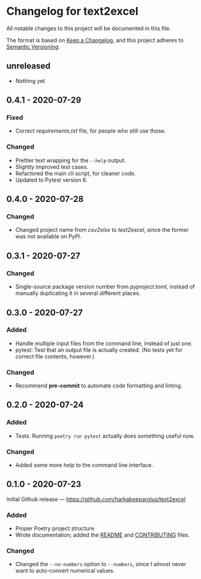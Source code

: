 # Changelog for text2excel

All notable changes to this project will be documented in this file.

The format is based on
[Keep a Changelog](https://keepachangelog.com/en/1.0.0/),
and this project adheres to
[Semantic Versioning](https://semver.org/spec/v2.0.0.html).

## unreleased

- Nothing yet

## 0.4.1 - 2020-07-29

### Fixed

- Correct *requirements.txt* file, for people who still use those.

### Changed

- Prettier text wrapping for the `--help` output.
- Slightly improved test cases.
- Refactored the main cli script, for cleaner code.
- Updated to Pytest version 6.

## 0.4.0 - 2020-07-28

### Changed

- Changed project name from *csv2xlsx* to *text2excel*, since the former was
  not available on PyPI.

## 0.3.1 - 2020-07-27

### Changed

- Single-source package version number from _pyproject.toml_, instead of
  manually duplicating it in several different places.

## 0.3.0 - 2020-07-27

### Added

- Handle multiple input files from the command line, instead of just one.
- pytest: Test that an output file is actually created.
  (No tests yet for correct file contents, however.)

### Changed

- Recommend __pre-commit__ to automate code formatting and linting.

## 0.2.0 - 2020-07-24

### Added

- Tests. Running `poetry run pytest` actually does something useful now.

### Changed

- Added some more help to the command line interface.

## 0.1.0 - 2020-07-23

Initial Github release — <https://github.com/harkabeeparolus/text2excel>

### Added

- Proper Poetry project structure
- Wrote documentation; added the [README](README.md)
  and [CONTRIBUTING](CONTRIBUTING.md) files.

### Changed

- Changed the `--no-numbers` option to `--numbers`, since I almost never
  want to auto-convert numerical values.
